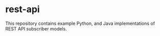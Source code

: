 # rest-api

This repository contains example Python, and Java implementations of REST API subscriber models.
